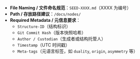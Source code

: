 - **File Naming / 文件命名规范**：`SEED-XXXX.md`（XXXX 为编号）
- **Path / 存放路径建议**：`/docs/nodes/`
- **Required Metadata / 元信息要求**：
  - `Structure-ID`（结构标识）  
  - `Git Commit Hash`（版本快照哈希）  
  - `Author / Custodian`（生成者或结构托管人）  
  - `Timestamp`（UTC 时间戳）  
  - `Meta-tags`（元语言标签，如 `duality`, `origin`, `asymmetry` 等）
